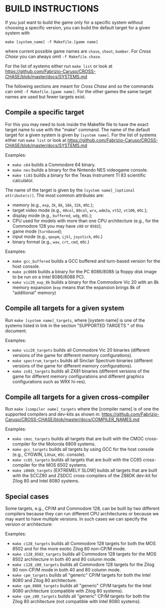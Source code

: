 


# BUILD INSTRUCTIONS

If you just want to build the game only for a specific system without choosing a specific version, 
you can build the default target for a given system with

`make [system_name] -f Makefile.[game name]`

where current possible game names are `chase`, `shoot`, `bomber`. For *Cross Chase* you can always omit `-f Makefile.chase`.

For the list of systems either run `make list` or look at 
https://github.com/Fabrizio-Caruso/CROSS-CHASE/blob/master/docs/SYSTEMS.md

The following sections are meant for *Cross Chase* and so the commands can omit `-f Makefile.[game name]`.
For the other games the same target names are used but fewer targets exist.

## Compile a specific target
For this you may need to look inside the Makefile file to have the exact target name to use with the "make" command. 
The name of the default target for a given system is given by `[system name]`. For the list of systems either run `make list` or look at 
https://github.com/Fabrizio-Caruso/CROSS-CHASE/blob/master/docs/SYSTEMS.md

Examples: 
- `make c64` builds a Commodore 64 binary.
- `make nes` builds a binary for the Nintendo NES videogame console.
- `make ti83` builds a binary for the Texas Instrument TI 83 scientific calculator.

The name of the target is given by the `[system name]_[optional attribute(s)]`.
The most common attributes are:
- memory (e.g., `exp`, `3k`, `8k`, `16k`, `32k`, etc.);
- target video mode (e.g., `40col`, `80col`, `wrx`, `adm3a`, `vt52`, `vt100`, etc.);
- display mode (e.g., `buffered`, `udg`, etc.);
- CPU used for models with more than one CPU architecture (e.g., for the Commodore 128 you may have `z80` or `8502`);
- game mode (`turnbased`);
- input mode (e.g., `qaopm`, `ijkl`, `joystick`, etc.)
- binary format (e.g., `wav`, `crt`, `cmd`, etc.)

Examples: 
- `make gcc_buffered` builds a GCC buffered and turn-based version for the host console.
- `make pc8086` builds a binary for the PC 8086/8088 (a floppy disk image to be run on a Intel 8086/8088 PC).
- `make vic20_exp_8k` builds a binary for the Commodore Vic 20 with an 8k memory expansion (`exp` means that the expansion brings 8k of "additional" memory)


## Compile all targets for a given system 
Run `make [system name]_targets`, where [system name] is one of the systems listed in link in the section "SUPPORTED TARGETS " of this document.

Examples:
- `make vic20_targets` builds all Commodore Vic 20 binaries (different versions of the game for different memory configurations).
- `make spectrum_targets` builds all Sinclair Spectrum binaries (different versions of the game for different memory configurations).
- `make zx81_targets` builds all ZX81 binaries (different versions of the game for different memory configurations and different graphics configurations such as WRX hi-res).



## Compile all targets for a given cross-compiler
Run `make [compiler name]_targets` where the [compiler name] is of one the supported compilers and dev-kits as shown in: https://github.com/Fabrizio-Caruso/CROSS-CHASE/blob/master/docs/COMPILER_NAMES.md

Examples: 
- `make cmoc_targets` builds all targets that are built with the CMOC cross-compiler for the Motorola 6809 systems.
- `make gcc_targets` builds all targets by using GCC for the host console (e.g., CYGWIN, Linux, etc. console).
- `make cc65_targets` builds all targets that are built with the CC65 cross-compiler for the MOS 6502 systems.
- `make z88dk_targets` [EXTREMELY SLOW] builds all targets that are built with the SCCZ80 and ZSDCC cross-compilers of the Z88DK dev-kit for Zilog 80 and Intel 8080 systems.


## Special cases
Some targets, e.g., CP/M and Commodore 128, can be built by two different compilers because they can run different CPU architectures or because we may want to have multiple versions.
In such cases we can specify the version or architecture:

Examples:
- `make c128_targets` builds all Commodore 128 targets for both the MOS 8502 and for the more exotic Zilog 80 non-CP/M mode.
- `make c128_8502_targets` builds all Commodore 128 targets for the MOS 8502 architecture in both 40 and 80 column mode.
- `make c128_z80_targets` builds all Commodore 128 targets for the Zilog 80 non-CP/M mode in both 40 and 80 column mode.
- `make cpm_targets` builds all "generic" CP/M targets for both the Intel 8080 and Zilog 80 architecture.
- `make cpm_8080_targets` builds all "generic" CP/M targets for the Intel 8080 architecture (compatible with Zilog 80 systems).
- `make cpm_z80_targets` builds all "generic" CP/M targets for both the Zilog 80 architecture (not compatible with Intel 8080 systems).
